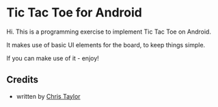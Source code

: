 Tic Tac Toe for Android
=============================================

Hi. This is a programming exercise to implement Tic Tac Toe on Android. 

It makes use of basic UI elements for the board, to keep things simple.

If you can make use of it - enjoy!

Credits
-------

* written by [Chris Taylor](https://twitter.com/mrforgetful)

